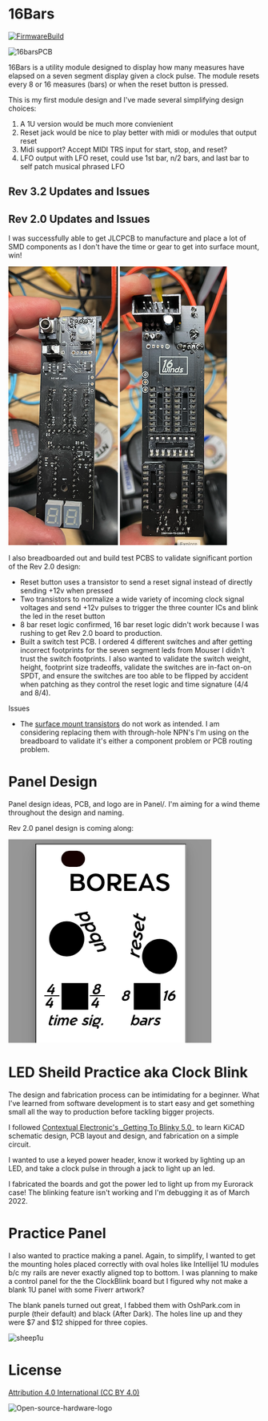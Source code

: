 # 16Bars
[![FirmwareBuild](https://github.com/ubermajestix/16Bars/actions/workflows/main.yml/badge.svg)](https://github.com/ubermajestix/16Bars/actions/workflows/main.yml)

![16barsPCB](https://user-images.githubusercontent.com/12533/156662021-8fc3b2a8-bc3f-4ee7-a015-541e6d8de693.png)

16Bars is a utility module designed to display how many 
measures have elapsed on a seven segment display given a clock pulse. 
The module resets every 8 or 16 measures (bars) or when the reset button is pressed.

This is my first module design and I've made several simplifying design choices:
1. A 1U version would be much more convienient
2. Reset jack would be nice to play better with midi or modules that output reset
3. Midi support? Accept MIDI TRS input for start, stop, and reset?
4. LFO output with LFO reset, could use 1st bar, n/2 bars, and last bar to self patch musical phrased LFO
## Rev 3.2 Updates and Issues

## Rev 2.0 Updates and Issues
I was successfully able to get JLCPCB to manufacture and place a lot of SMD components as I don't have the time or gear to get into surface mount, win! 

![front of 2.0](https://github.com/ubermajestix/16Bars/blob/main/Fabrication/Rev2.0/Screenshot%202023-03-31%20at%2010.10.03%20AM.png)
![back of 2.0](https://github.com/ubermajestix/16Bars/blob/main/Fabrication/Rev2.0/Screenshot%202023-03-31%20at%2010.10.35%20AM.png)


I also breadboarded out and build test PCBS to validate significant portion of the Rev 2.0 design:
- Reset button uses a transistor to send a reset signal instead of directly sending +12v when pressed
- Two transistors to normalize a wide variety of incoming clock signal voltages and send +12v pulses to trigger the three counter ICs and blink the led in the reset button 
- 8 bar reset logic confirmed, 16 bar reset logic didn't work because I was rushing to get Rev 2.0 board to production.
- Built a switch test PCB. I ordered 4 different switches and after getting incorrect footprints for the seven segment leds from Mouser I didn't trust the switch footprints. I also wanted to validate the switch weight, height, footprint size tradeoffs, validate the switches are in-fact on-on SPDT, and ensure the switches are too able to be flipped by accident when patching as they control the reset logic and time signature (4/4 and 8/4). 

Issues
- The [surface mount transistors](https://www.lcsc.com/product-detail/Bipolar-Transistors-BJT_Jiangsu-Changjing-Electronics-Technology-Co-Ltd-C9634_C9634.html) do not work as intended. I am considering replacing them with through-hole NPN's I'm using on the breadboard to validate it's either a component problem or PCB routing problem. 

# Panel Design
Panel design ideas, PCB, and logo are in Panel/. I'm aiming for a wind theme throughout the design and naming.

Rev 2.0 panel design is coming along:

![panel preview](https://raw.githubusercontent.com/ubermajestix/16Bars/main/Panel/Designs/Rev2Panel-Preview.png)

# LED Sheild Practice aka Clock Blink
The design and fabrication process can be intimidating for a beginner. What I've learned from
software development is to start easy and get something small all the way to production before tackling bigger
projects. 

I followed [Contextual Electronic's _Getting To Blinky 5.0](https://www.youtube.com/watch?v=BVhWh3AsXQs)_ to learn
KiCAD schematic design, PCB layout and design, and fabrication on a simple circuit.

I wanted to use a keyed power header, know it worked by lighting up an LED, and take a clock pulse in through a jack to light up an led.

I fabricated the boards and got the power led to light up from my Eurorack case! The blinking feature isn't working and
I'm debugging it as of March 2022. 

# Practice Panel
I also wanted to practice making a panel. Again, to simplify, I wanted to get the mounting holes placed correctly with oval
holes like Intellijel 1U modules b/c my rails are never exactly aligned top to bottom. I was planning to make a control panel for the
the ClockBlink board but I figured why not make a blank 1U panel with some Fiverr artwork? 

The blank panels turned out great, I fabbed them with OshPark.com in purple (their default) and black (After Dark). The holes
line up and they were $7 and $12 shipped for three copies.

![sheep1u](https://user-images.githubusercontent.com/12533/156663417-cd1b6f46-bb50-49d7-b74c-5b3351a9ba3c.png)


# License
[Attribution 4.0 International (CC BY 4.0)](https://creativecommons.org/licenses/by/4.0/)

![Open-source-hardware-logo](https://user-images.githubusercontent.com/12533/228918104-3c78cb60-c5c0-4262-b0ad-a671cfebdcf8.png)
